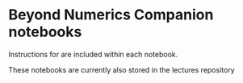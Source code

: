# Beyond Numerics Companion notebooks

Instructions for are included within each notebook.

These notebooks are currently also stored in the lectures repository
